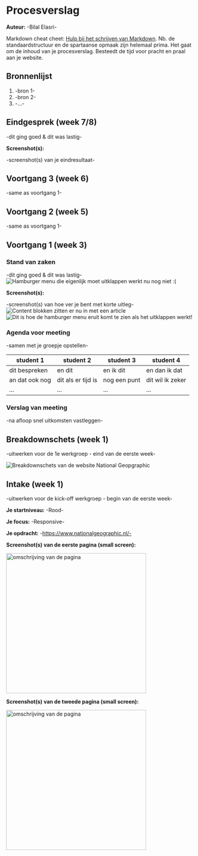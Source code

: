 # Procesverslag
**Auteur:** -Bilal Elasri-

Markdown cheat cheet: [Hulp bij het schrijven van Markdown](https://github.com/adam-p/markdown-here/wiki/Markdown-Cheatsheet). Nb. de standaardstructuur en de spartaanse opmaak zijn helemaal prima. Het gaat om de inhoud van je procesverslag. Besteedt de tijd voor pracht en praal aan je website.



## Bronnenlijst
1. -bron 1-
2. -bron 2-
3. -...-



## Eindgesprek (week 7/8)

-dit ging goed & dit was lastig-

**Screenshot(s):**

-screenshot(s) van je eindresultaat-



## Voortgang 3 (week 6)

-same as voortgang 1-



## Voortgang 2 (week 5)

-same as voortgang 1-



## Voortgang 1 (week 3)

### Stand van zaken

-dit ging goed & dit was lastig-
<img src="images/hamburger_menu_die_nog_niet_werkt.png" alt="Hamburger menu die eigenlijk moet uitklappen werkt nu nog niet :(">

**Screenshot(s):**

-screenshot(s) van hoe ver je bent met korte uitleg-
<img src="images/articles.png" alt="Content blokken zitten er nu in met een article">
<img src="images/hamburger_menu.png" alt="Dit is hoe de hamburger menu eruit komt te zien als het uitklappen werkt!">

### Agenda voor meeting

-samen met je groepje opstellen-

| student 1      | student 2          | student 3    | student 4        |
| ---            | ---                | ---          | ---              |
| dit bespreken  | en dit             | en ik dit    | en dan ik dat    |
| an dat ook nog | dit als er tijd is | nog een punt | dit wil ik zeker |
| ...            | ...                | ...          | ...              |

### Verslag van meeting

-na afloop snel uitkomsten vastleggen-



## Breakdownschets (week 1)

-uitwerken voor de 1e werkgroep - eind van de eerste week-

<img src="images/breakdown schets_bilal_elasri_500811526_FED.png" alt="Breakdownschets van de website National Geopgraphic">

## Intake (week 1)
-uitwerken voor de kick-off werkgroep - begin van de eerste week-

**Je startniveau:** -Rood-

**Je focus:** -Responsive-

**Je opdracht:** -https://www.nationalgeographic.nl/-

**Screenshot(s) van de eerste pagina (small screen):**

<img src="images/Screenshot_1.png" width="375px" alt="omschrijving van de pagina">

**Screenshot(s) van de tweede pagina (small screen):**

<img src="images/Screenshot_2.png" width="375px" alt="omschrijving van de pagina">
